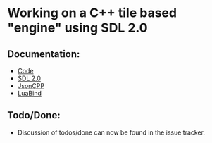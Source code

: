 # Working on a C++ tile based "engine" using SDL 2.0

## Documentation:
- [Code](http://twinklebear.github.com/LPCGame/)
- [SDL 2.0](http://wiki.libsdl.org/moin.cgi/FrontPage)
- [JsonCPP](http://jsoncpp.sourceforge.net/)
- [LuaBind](http://www.rasterbar.com/products/luabind/docs.html)

## Todo/Done:
- Discussion of todos/done can now be found in the issue tracker.